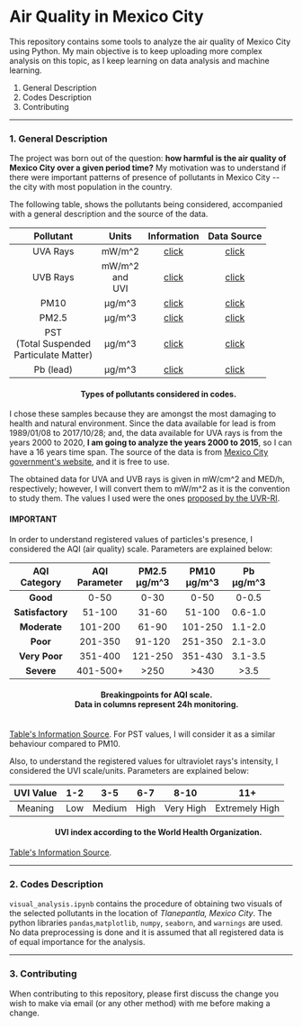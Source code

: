 # Air Quality in Mexico City
This repository contains some tools to analyze the air quality of Mexico City using Python. 
My main objective is to keep uploading more complex analysis on this topic, as I keep learning on data analysis and machine learning. 

1. General Description
2. Codes Description
3. Contributing

---

### 1. General Description

The project was born out of the question: **how harmful is the air quality of Mexico City over a given period time?** 
My motivation was to understand if there were important patterns of presence of pollutants in Mexico City -- the city with most population in the country. 

The following table, shows the pollutants being considered, accompanied with a general description and the source of the data. 

| Pollutant | Units | Information | Data Source 
| :--------: | :--------: | :--------: | :--------: | 
| UVA Rays | mW/m^2 | [click](https://uihc.org/health-topics/what-difference-between-uva-and-uvb-rays) | [click](http://www.aire.cdmx.gob.mx/default.php?opc=%27aKBhnmI=%27&opcion=bA==) 
| UVB Rays |mW/m^2<br>and<br>UVI | [click](https://uihc.org/health-topics/what-difference-between-uva-and-uvb-rays) | [click](http://www.aire.cdmx.gob.mx/default.php?opc=%27aKBhnmI=%27&opcion=bQ==) 
| PM10 | μg/m^3 | [click](https://www.epa.gov/pm-pollution/particulate-matter-pm-basics) | [click](http://www.aire.cdmx.gob.mx/default.php?opc=%27aKBhnmE=%27&r=b3BlbmRhdGEvcmVkX21hbnVhbC9yZWRfbWFudWFsX3BhcnRpY3VsYXNfc3VzcC5jc3Y=) 
| PM2.5 | μg/m^3 | [click](https://www.epa.gov/pm-pollution/particulate-matter-pm-basics) | [click](http://www.aire.cdmx.gob.mx/default.php?opc=%27aKBhnmE=%27&r=b3BlbmRhdGEvcmVkX21hbnVhbC9yZWRfbWFudWFsX3BhcnRpY3VsYXNfc3VzcC5jc3Y=) 
| PST<br>(Total Suspended<br>Particulate Matter)| μg/m^3 | [click](https://www.encyclopedia.com/education/encyclopedias-almanacs-transcripts-and-maps/total-suspended-particles-tsp) | [click](http://www.aire.cdmx.gob.mx/default.php?opc=%27aKBhnmE=%27&r=b3BlbmRhdGEvcmVkX21hbnVhbC9yZWRfbWFudWFsX3BhcnRpY3VsYXNfc3VzcC5jc3Y=) 
| Pb (lead) | μg/m^3 | [click](https://www.epa.gov/lead-air-pollution/basic-information-about-lead-air-pollution#health) | [click](http://www.aire.cdmx.gob.mx/default.php?opc=%27aKBhnmE=%27&r=b3BlbmRhdGEvcmVkX21hbnVhbC9yZWRfbWFudWFsX3Bsb21vLmNzdg==)

<h4 style="text-align: center;" markdown="1">  &nbsp;&nbsp;&nbsp;&nbsp;&nbsp;&nbsp;&nbsp;&nbsp;Types of pollutants considered in codes.</h4>


I chose these samples because they are amongst the most damaging to health and natural environment. Since the data available for lead is from 1989/01/08 to 2017/10/28; and, the data available for UVA rays is from the years 2000 to 2020, **I am going to analyze the years 2000 to 2015**, so I can have a 16 years time span. The source of the data is from [Mexico City government's website](https://www.cdmx.gob.mx/), and it is free to use. 

The obtained data for UVA and UVB rays is given in mW/cm^2 and MED/h, respectively; however, I will convert them to mW/m^2 as it is the convention to study them. 
The values I used were the ones [proposed by the UVR-RI](https://meteo.lcd.lu/uvi_calculator/02-UVI-Calculations-2-7.PDF).

#### IMPORTANT

In order to understand registered values of particles's presence, I considered the AQI (air quality) scale. Parameters are explained below: 


| AQI<br>Category 	| AQI <br>Parameter 	| PM2.5<br>μg/m^3 	| PM10<br>μg/m^3 	| Pb<br>μg/m^3 	|
|:---------------:	|:-------------------:	|:--------------------------:	|:-------------------------:	|:------------------:	|
|       **Good**      	| 0-50              	|            0-30            	|            0-50           	|        0-0.5       	|
|   **Satisfactory**  	| 51-100            	|            31-60           	|           51-100          	|       0.6-1.0      	|
|     **Moderate**    	| 101-200           	|            61-90           	|          101-250          	|       1.1-2.0      	|
|       **Poor**      	| 201-350           	|           91-120           	|          251-350          	|       2.1-3.0      	|
|    **Very Poor**    	| 351-400           	|           121-250          	|          351-430          	|       3.1-3.5      	|
|      **Severe**     	| 401-500+          	|            >250            	|            >430           	|        >3.5        	|

<h4 style="text-align: center;" markdown="1">  &nbsp;&nbsp;&nbsp;&nbsp;&nbsp;&nbsp;Breakingpoints for AQI scale.<br>&nbsp;&nbsp;&nbsp;&nbsp;&nbsp;&nbsp;Data in columns represent 24h monitoring.<br>&nbsp;&nbsp;&nbsp;&nbsp;&nbsp;&nbsp;</h4>


[Table's Information Source](https://books.google.com.mx/books?id=i6eMDwAAQBAJ&pg=PA215&lpg=PA215&dq=aqi+air+quality+index+for+lead+Pb+ug/m3&source=bl&ots=MLBgE2il4h&sig=ACfU3U2BXYIoBhbkM5AcxPhjQpWWhydK6A&hl=en&sa=X&ved=2ahUKEwiyrJ3_tKrqAhUIP6wKHXDfAycQ6AEwAHoECA0QAQ#v=onepage&q&f=false). For PST values, I will consider it as a similar behaviour compared to PM10.

Also, to understand the registered values for ultraviolet rays's intensity, I considered the UVI scale/units. Parameters are explained below: 


| UVI Value | 1-2 |   3-5  |  6-7 |    8-10   |       11+      |
|:---------:|:---:|:------:|:----:|:---------:|:--------------:|
|   Meaning   | Low | Medium | High | Very High | Extremely High |

<h4 style="text-align: center;" markdown="1">  &nbsp;&nbsp;&nbsp;&nbsp;&nbsp;&nbsp;&nbsp;&nbsp;UVI index according to the World Health Organization.</h4>


[Table's Information Source](http://origin.who.int/uv/intersunprogramme/activities/uv_index/en/index1.html).



---

### 2. Codes Description

`visual_analysis.ipynb` contains the procedure of obtaining two visuals of the selected pollutants in the location 
of _Tlanepantla, Mexico City_. The python libraries `pandas`,`matplotlib`, `numpy`, `seaborn`, and `warnings` are used. No data preprocessing is done 
and it is assumed that all registered data is of equal importance for the analysis. 

---

### 3. Contributing

When contributing to this repository, please first discuss the change you wish to make via email 
(or any other method) with me before making a change.

